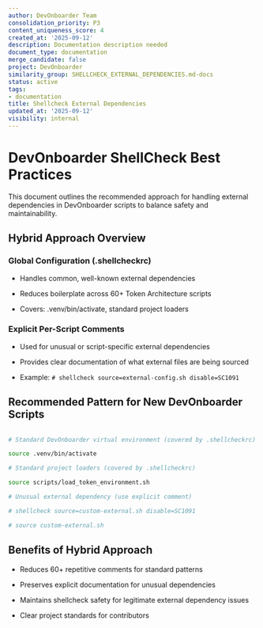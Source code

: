 ```yaml
---
author: DevOnboarder Team
consolidation_priority: P3
content_uniqueness_score: 4
created_at: '2025-09-12'
description: Documentation description needed
document_type: documentation
merge_candidate: false
project: DevOnboarder
similarity_group: SHELLCHECK_EXTERNAL_DEPENDENCIES.md-docs
status: active
tags:
- documentation
title: Shellcheck External Dependencies
updated_at: '2025-09-12'
visibility: internal
---
```


# DevOnboarder ShellCheck Best Practices

This document outlines the recommended approach for handling external dependencies in DevOnboarder scripts to balance safety and maintainability.

## Hybrid Approach Overview

### Global Configuration (.shellcheckrc)

- Handles common, well-known external dependencies

- Reduces boilerplate across 60+ Token Architecture scripts

- Covers: .venv/bin/activate, standard project loaders

### Explicit Per-Script Comments

- Used for unusual or script-specific external dependencies

- Provides clear documentation of what external files are being sourced

- Example: `# shellcheck source=external-config.sh disable=SC1091`

## Recommended Pattern for New DevOnboarder Scripts

```bash

# Standard DevOnboarder virtual environment (covered by .shellcheckrc)

source .venv/bin/activate

# Standard project loaders (covered by .shellcheckrc)

source scripts/load_token_environment.sh

# Unusual external dependency (use explicit comment)

# shellcheck source=custom-external.sh disable=SC1091

# source custom-external.sh

```

## Benefits of Hybrid Approach

- Reduces 60+ repetitive comments for standard patterns

- Preserves explicit documentation for unusual dependencies

- Maintains shellcheck safety for legitimate external dependency issues

- Clear project standards for contributors
